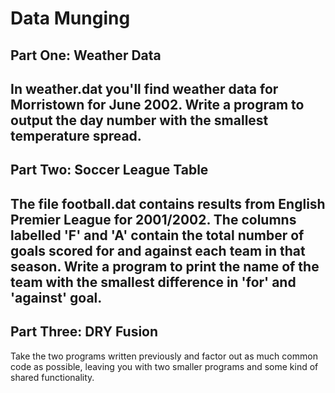 # Data Munging
## Part One: Weather Data  
In weather.dat you'll find weather data for Morristown for June 2002. Write a program to output the day number with the smallest temperature spread.  
------
## Part Two: Soccer League Table  
The file football.dat contains results from English Premier League for 2001/2002. The columns labelled 'F' and 'A' contain the total number of goals scored for and against each team in that season. Write a program to print the name of the team with the smallest difference in 'for' and 'against' goal.   
-------
## Part Three: DRY Fusion  
Take the two programs written previously and factor out as much common code as possible, leaving you with two smaller programs and some kind of shared functionality.
